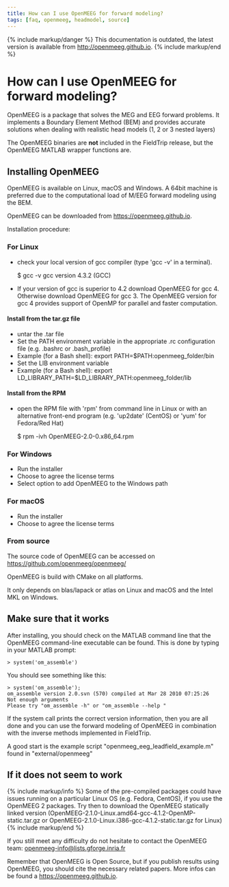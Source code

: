```yaml
---
title: How can I use OpenMEEG for forward modeling?
tags: [faq, openmeeg, headmodel, source]
---
```


{% include markup/danger %}
This documentation is outdated, the latest version is available from <http://openmeeg.github.io>.
{% include markup/end %}

# How can I use OpenMEEG for forward modeling?

OpenMEEG is a package that solves the MEG and EEG forward problems.
It implements a Boundary Element Method (BEM) and provides accurate solutions
when dealing with realistic head models (1, 2 or 3 nested layers)

The OpenMEEG binaries are **not** included in the FieldTrip release, but the OpenMEEG MATLAB wrapper functions are.

## Installing OpenMEEG

OpenMEEG is available on Linux, macOS and Windows.
A 64bit machine is preferred due to the computational load of M/EEG forward modeling using the BEM.

OpenMEEG can be downloaded from <https://openmeeg.github.io>.

Installation procedure:

### For Linux

- check your local version of gcc compiler (type 'gcc -v' in a terminal).

  \$ gcc -v
  gcc version 4.3.2 (GCC)

- If your version of gcc is superior to 4.2 download OpenMEEG for gcc 4. Otherwise download OpenMEEG for gcc 3. The OpenMEEG version for gcc 4 provides support of OpenMP for parallel and faster computation.

#### Install from the tar.gz file

- untar the .tar file
- Set the PATH environment variable in the appropriate .rc configuration file (e.g. .bashrc or .bash_profile)
- Example (for a Bash shell): export PATH=\$PATH:openmeeg_folder/bin
- Set the LIB environment variable
- Example (for a Bash shell): export LD_LIBRARY_PATH=\$LD_LIBRARY_PATH:openmeeg_folder/lib

#### Install from the RPM

- open the RPM file with 'rpm' from command line in Linux or with an alternative front-end program (e.g. 'up2date' (CentOS) or 'yum' for Fedora/Red Hat)

  \$ rpm -ivh OpenMEEG-2.0-0.x86_64.rpm

### For Windows

- Run the installer
- Choose to agree the license terms
- Select option to add OpenMEEG to the Windows path

### For macOS

- Run the installer
- Choose to agree the license terms

### From source

The source code of OpenMEEG can be accessed on <https://github.com/openmeeg/openmeeg/>

OpenMEEG is build with CMake on all platforms.

It only depends on blas/lapack or atlas on Linux and macOS and the Intel MKL on Windows.

## Make sure that it works

After installing, you should check on the MATLAB command line that the OpenMEEG command-line executable can be found. This is done by typing in your MATLAB prompt:

    > system('om_assemble')

You should see something like this:

    > system('om_assemble');
    om_assemble version 2.0.svn (570) compiled at Mar 28 2010 07:25:26
    Not enough arguments
    Please try "om_assemble -h" or "om_assemble --help "

If the system call prints the correct version information, then you are all done and you can use the forward modeling of OpenMEEG in combination with the inverse methods implemented in FieldTrip.

A good start is the example script "openmeeg_eeg_leadfield_example.m" found in "external/openmeeg"

## If it does not seem to work

{% include markup/info %}
Some of the pre-compiled packages could have issues running on a particular Linux OS (e.g. Fedora, CentOS), if you use the OpenMEEG 2 packages. Try then to download the OpenMEEG statically linked version (OpenMEEG-2.1.0-Linux.amd64-gcc-4.1.2-OpenMP-static.tar.gz or OpenMEEG-2.1.0-Linux.i386-gcc-4.1.2-static.tar.gz for Linux)
{% include markup/end %}

If you still meet any difficulty do not hesitate to contact the OpenMEEG team: openmeeg-info@lists.gforge.inria.fr

Remember that OpenMEEG is Open Source, but if you publish results using OpenMEEG, you should cite the necessary related papers. More infos can be found a <https://openmeeg.github.io>.
